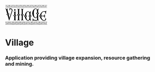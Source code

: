 ![alt text](https://github.com/EckhartPL/village/blob/master/public/assets/graphics/logotest1.png)

# Village

<h3>Application providing village expansion, resource gathering and mining.</h3>
